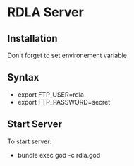 RDLA Server
===========


Installation
------------
Don't forget to set environement variable

Syntax
------
  * export FTP_USER=rdla
  * export FTP_PASSWORD=secret

Start Server
------------
To start server:

 *  bundle exec god -c rdla.god 
